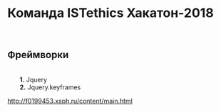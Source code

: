 # Команда ISTethics Хакатон-2018

&nbsp;&nbsp;&nbsp;&nbsp;<h2> Фреймворки </h2>
 <br/>&nbsp;&nbsp;&nbsp;&nbsp;&nbsp;&nbsp; <strong>1.</strong> Jquery 
 <br/>&nbsp;&nbsp;&nbsp;&nbsp;&nbsp;&nbsp; <strong>2.</strong> Jquery.keyframes
 



http://f0199453.xsph.ru/content/main.html
